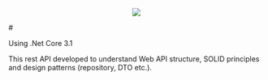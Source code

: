 
<p align="center">
  <img src="https://user-images.githubusercontent.com/42783418/111969915-c7ec8600-8b0b-11eb-824b-eb1243c9409f.png" />
</p>
#      

Using .Net Core 3.1

This rest API developed to understand Web API structure, SOLID principles and design patterns (repository, DTO etc.).
